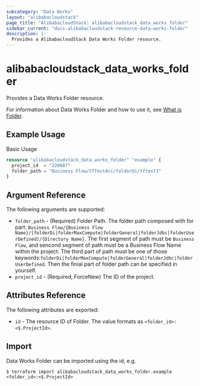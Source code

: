```yaml
---
subcategory: "Data Works"
layout: "alibabacloudstack"
page_title: "AlibabacloudStack: alibabacloudstack_data_works_folder"
sidebar_current: "docs-alibabacloudstack-resource-data-works-folder"
description: |-
  Provides a AlibabacloudStack Data Works Folder resource.
---
```


# alibabacloudstack\_data\_works\_folder

Provides a Data Works Folder resource.

For information about Data Works Folder and how to use it, see [What is Folder](https://help.aliyun.com/document_detail/173940.html).

## Example Usage

Basic Usage

```terraform
resource "alibabacloudstack_data_works_folder" "example" {
  project_id  = "320687"
  folder_path = "Business Flow/tfTestAcc/folderDi/tftest1"
}
```

## Argument Reference

The following arguments are supported:

* `folder_path` - (Required) Folder Path. The folder path composed with for part: `Business Flow/{Business Flow Name}/[folderDi|folderMaxCompute|folderGeneral|folderJdbc|folderUserDefined]/{Directory Name}`. The first segment of path must be `Business Flow`, and sencond segment of path must be a Business Flow Name within the project. The third part of path must be one of those keywords:`folderDi|folderMaxCompute|folderGeneral|folderJdbc|folderUserDefined`. Then the finial part of folder path can be specified in yourself.
* `project_id` - (Required, ForceNew) The ID of the project.

## Attributes Reference

The following attributes are exported:

* `id` - The resource ID of Folder. The value formats as `<folder_id>:<$.ProjectId>`.

## Import

Data Works Folder can be imported using the id, e.g.

```
$ terraform import alibabacloudstack_data_works_folder.example <folder_id>:<$.ProjectId>
```
